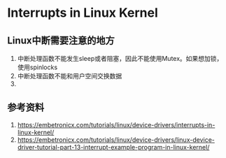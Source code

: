 # Interrupts in Linux Kernel

## Linux中断需要注意的地方

1. 中断处理函数不能发生sleep或者阻塞，因此不能使用Mutex。如果想加锁，使用spinlocks
2. 中断处理函数不能和用户空间交换数据
3. 

## 参考资料

1. https://embetronicx.com/tutorials/linux/device-drivers/interrupts-in-linux-kernel/
2. https://embetronicx.com/tutorials/linux/device-drivers/linux-device-driver-tutorial-part-13-interrupt-example-program-in-linux-kernel/